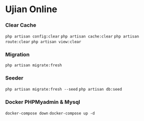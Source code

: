 # Ujian Online

### Clear Cache
`php artisan config:clear`
`php artisan cache:clear`
`php artisan route:clear`
`php artisan view:clear`

### Migration 
`php artisan migrate:fresh`

### Seeder 
`php artisan migrate:fresh --seed`
`php artisan db:seed`

### Docker PHPMyadmin & Mysql
`docker-compose down`
`docker-compose up -d`
